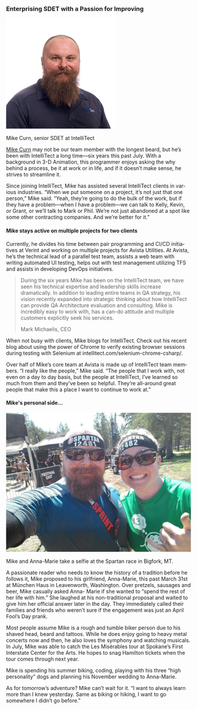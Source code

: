 
### Enterprising SDET with a Passion for Improving

![](https://raw.githubusercontent.com/worseTyler/MarkdownBlogs/main/2019/08/employee-spotlight-mike-curn/images/Mike-SWR.jpg)

Mike Curn, senior SDET at IntelliTect

[Mike Curn](/mike-curn/) may not be our team mem­ber with the longest beard, but he’s been with IntelliTect a long time—six years this past July. With a background in 3-D Animation, this programmer en­joys asking the why behind a process, be it at work or in life, and if it doesn’t make sense, he strives to streamline it.

Since joining IntelliTect, Mike has as­sisted several IntelliTect clients in var­ious industries. “When we put some­one on a project, it’s not just that one person,” Mike said. “Yeah, they’re go­ing to do the bulk of the work, but if they have a problem—when I have a problem—we can talk to Kelly, Kevin, or Grant, or we’ll talk to Mark or Phil. We’re not just abandoned at a spot like some other contracting compa­nies. And we’re better for it.”

#### Mike stays active on multiple projects for two clients

Currently, he divides his time between pair programming and CI/CD initia­tives at Verint and working on multiple projects for Avista Utilities. At Avista, he’s the technical lead of a parallel test team, assists a web team with writing automated UI testing, helps out with test management utilizing TFS and as­sists in developing DevOps initiatives.

> During the six years Mike has been on the IntelliTect team, we have seen his technical expertise and leadership skills increase dramatically. In addition to leading entire teams in QA strategy, his vision recently expanded into strategic thinking about how IntelliTect can provide QA Architecture evaluation and consulting. Mike is incredibly easy to work with, has a can-do attitude and multiple customers explicitly seek his services.
> 
> Mark Michaelis, CEO

When not busy with clients, Mike blogs for IntelliTect. Check out his recent blog about using the power of Chrome to verify existing browser sessions during testing with Selenium at intel­litect.com/selenium-chrome-csharp/.

Over half of Mike’s core team at Avista is made up of IntelliTect team mem­bers. “I really like the people,” Mike said. “The people that I work with, not even on a day to day basis, but the people at IntelliTect, I’ve learned so much from them and they’ve been so helpful. They’re all-around great people that make this a place I want to continue to work at.”

#### Mike's personal side...

![](https://raw.githubusercontent.com/worseTyler/MarkdownBlogs/main/2019/08/employee-spotlight-mike-curn/images/IMG_20180506_115637726-1024x768.jpg)

Mike and Anna-Marie take a selfie at the Spartan race in Bigfork, MT.

A passionate reader who needs to know the history of a tradition before he follows it, Mike proposed to his girlfriend, Anna-Marie, this past March 31st at München Haus in Leavenworth, Washington. Over pretzels, sausages and beer, Mike casually asked Anna- Marie if she wanted to “spend the rest of her life with him.” She laughed at his non-traditional proposal and waited to give him her official answer later in the day. They immediately called their families and friends who weren’t sure if the engagement was just an April Fool’s Day prank.

Most people assume Mike is a rough and tumble biker person due to his shaved head, beard and tattoos. While he does enjoy going to heavy metal concerts now and then, he also loves the symphony and watch­ing musicals. In July, Mike was able to catch the Les Misérables tour at Spokane’s First Interstate Center for the Arts. He hopes to snag Hamilton tickets when the tour comes through next year.

Mike is spending his summer biking, coding, playing with his three “high personality” dogs and planning his November wedding to Anna-Marie.

As for tomorrow’s adventure? Mike can’t wait for it. “I want to always learn more than I knew yesterday. Same as biking or hiking, I want to go somewhere I didn’t go before.”
